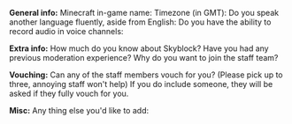 __General info:__
Minecraft in-game name:
Timezone (in GMT):
Do you speak another language fluently, aside from English:
Do you have the ability to record audio in voice channels:

__Extra info:__
How much do you know about Skyblock?
Have you had any previous moderation experience?
Why do you want to join the staff team?

__Vouching:__
Can any of the staff members vouch for you? (Please pick up to three, annoying staff won't help)
If you do include someone, they will be asked if they fully vouch for you.

__Misc:__
Any thing else you'd like to add:
